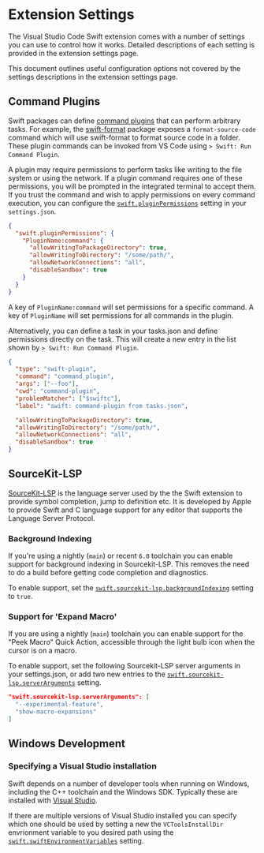 # Extension Settings

The Visual Studio Code Swift extension comes with a number of settings you can use to control how it works. Detailed descriptions of each setting is provided in the extension settings page.

This document outlines useful configuration options not covered by the settings descriptions in the extension settings page.

## Command Plugins

Swift packages can define [command plugins](https://github.com/swiftlang/swift-package-manager/blob/main/Documentation/Plugins.md) that can perform arbitrary tasks. For example, the [swift-format](https://github.com/swiftlang/swift-format) package exposes a `format-source-code` command which will use swift-format to format source code in a folder. These plugin commands can be invoked from VS Code using `> Swift: Run Command Plugin`.

A plugin may require permissions to perform tasks like writing to the file system or using the network. If a plugin command requires one of these permissions, you will be prompted in the integrated terminal to accept them. If you trust the command and wish to apply permissions on every command execution, you can configure the [`swift.pluginPermissions`](vscode://settings/swift.pluginPermissions) setting in your `settings.json`.

```json
{
  "swift.pluginPermissions": {
    "PluginName:command": {
      "allowWritingToPackageDirectory": true,
      "allowWritingToDirectory": "/some/path/",
      "allowNetworkConnections": "all",
      "disableSandbox": true
    }
  }
}
```

A key of `PluginName:command` will set permissions for a specific command. A key of `PluginName` will set permissions for all commands in the plugin.

Alternatively, you can define a task in your tasks.json and define permissions directly on the task. This will create a new entry in the list shown by `> Swift: Run Command Plugin`.

```json
{
  "type": "swift-plugin",
  "command": "command_plugin",
  "args": ["--foo"],
  "cwd": "command-plugin",
  "problemMatcher": ["$swiftc"],
  "label": "swift: command-plugin from tasks.json",

  "allowWritingToPackageDirectory": true,
  "allowWritingToDirectory": "/some/path/",
  "allowNetworkConnections": "all",
  "disableSandbox": true
}
```

## SourceKit-LSP

[SourceKit-LSP](https://github.com/apple/sourcekit-lsp) is the language server used by the the Swift extension to provide symbol completion, jump to definition etc. It is developed by Apple to provide Swift and C language support for any editor that supports the Language Server Protocol.

### Background Indexing

If you're using a nightly (`main`) or recent `6.0` toolchain you can enable support for background indexing in Sourcekit-LSP. This removes the need to do a build before getting code completion and diagnostics.

To enable support, set the [`swift.sourcekit-lsp.backgroundIndexing`](vscode://settings/swift.sourcekit-lsp.backgroundIndexing) setting to `true`.

### Support for 'Expand Macro'

If you are using a nightly (`main`) toolchain you can enable support for the "Peek Macro" Quick Action, accessible through the light bulb icon when the cursor is on a macro.

To enable support, set the following Sourcekit-LSP server arguments in your settings.json, or add two new entries to the [`swift.sourcekit-lsp.serverArguments`](vscode://settings/swift.sourcekit-lsp.serverArguments) setting.

```json
"swift.sourcekit-lsp.serverArguments": [
  "--experimental-feature",
  "show-macro-expansions"
]
```

## Windows Development

### Specifying a Visual Studio installation

Swift depends on a number of developer tools when running on Windows, including the C++ toolchain and the Windows SDK. Typically these are installed with [Visual Studio](https://visualstudio.microsoft.com/).

If there are multiple versions of Visual Studio installed you can specify which one should be used by setting a new the `VCToolsInstallDir` envrionment variable to you desired path using the [`swift.swiftEnvironmentVariables`](vscode://settings/swift.swiftEnvironmentVariables) setting.
